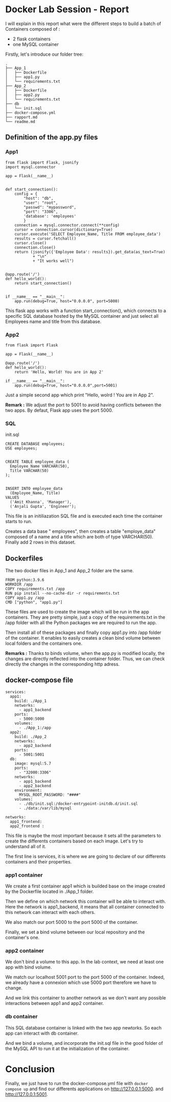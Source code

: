# Docker Lab Session - Report

I will explain in this report what were the different steps to build a batch of Containers composed of :
- 2 flask containers
- one MySQL container


Firstly, let's introduce our folder tree:
```
.
├── App_1
│   ├── Dockerfile
│   ├── app1.py
│   └── requirements.txt
├── App_2
│   ├── Dockerfile
│   ├── app2.py
│   └── requirements.txt
├── db
│   └── init.sql
├── docker-compose.yml
├── rapport.md
└── readme.md
```

## Definition of the app.py files

### App1

```
from flask import Flask, jsonify
import mysql.connector

app = Flask(__name__)


def start_connection():
    config = {
        "host": "db",
        "user": "root",
        "passwd": "mypassword",
        "port": "3306",
        'database': 'employees'
        }
    connection = mysql.connector.connect(**config)
    cursor = connection.cursor(dictionary=True)
    cursor.execute('SELECT Employee_Name, Title FROM employee_data')
    results = cursor.fetchall()
    cursor.close()
    connection.close()
    return (jsonify({'Employee Data': results}).get_data(as_text=True)
            + "\n"
            + "It works well")


@app.route('/')
def hello_world():
    return start_connection()


if __name__ == "__main__":
    app.run(debug=True, host="0.0.0.0", port=5000)

```

This flask app works with a function start_connection(), which connects to a specific SQL database hosted by the MySQL container and just select all Employees name and title from this database.

### App2

```
from flask import Flask 

app = Flask(__name__)

@app.route('/') 
def hello_world():
    return 'Hello, World! You are in App 2'

if __name__ == "__main__": 
    app.run(debug=True, host="0.0.0.0",port=5001)
```

Just a simple second app which print "Hello, wolrd ! You are in App 2". 

**Remark :** 
We adjust the port to 5001 to avoid having conflicts between the two apps. By defaut, Flask app uses the port 5000.


### SQL
init.sql
```
CREATE DATABASE employees;
USE employees;


CREATE TABLE employee_data (
  Employee_Name VARCHAR(50),
  Title VARCHAR(50)
);


INSERT INTO employee_data
  (Employee_Name, Title)
VALUES
  ('Amit Khanna', 'Manager'),
  ('Anjali Gupta', 'Engineer');
```

This file is an initiliazation SQL file and is executed each time the container starts to run. 

Creates a data base " employees", then creates a table "employe_data" composed of a name and a title which are both of type VARCHAR(50). Finally add 2 rows in this dataset. 


## Dockerfiles

The two docker files in App_1 and App_2 folder are the same.

```
FROM python:3.9.6
WORKDIR /app
COPY requirements.txt /app
RUN pip install --no-cache-dir -r requirements.txt
COPY app1.py /app
CMD ["python", "app1.py"]
```

These files are used to create the image which will be run in the app containers. They are pretty simple, just a copy of the requirements.txt in the /app folder with all the Python packages we are required to run the app. 

Then install all of these packages and finally copy app1.py into /app folder of the container. It enables to easily creates a clean bind volume between local folders and the containers one. 

**Remarks :**
Thanks to binds volume, when the app.py is modified locally, the changes are directly reflected into the container folder. Thus, we can check directly the changes in the corresponding http adress.

## docker-compose file
```
services:
  app1:
    build: ./App_1
    networks:
      - app1_backend
    ports:
      - 5000:5000
    volumes:
      - ./App_1:/app
  app2:
    build: ./App_2
    networks:
      - app2_backend
    ports:
      - 5001:5001
  db:
    image: mysql:5.7
    ports:
      - "32000:3306"
    networks:
      - app1_backend
      - app2_backend
    environment:
      MYSQL_ROOT_PASSWORD: "####"
    volumes:
      - ./db/init.sql:/docker-entrypoint-initdb.d/init.sql
      - ./data:/var/lib/mysql

networks:
  app1_frontend:
  app2_frontend :
```

This file is maybe the most important because it sets all the parameters to create the differents containers based on each image. Let's try to understand all of it. 

The first line is services, it is where we are going to declare of our differents containers and their properties.

### app1 container
We create a first container app1 which is builded base on the image created by the Dockerfile located in ./App_1 folder. 

Then we define on which network this container will be able to interact with. Here the network is app1_backend, it means that all container connected to this network can interact with each others.

We also match our port 5000 to the port 5000 of the container.

Finally, we set a bind volume between our local repository and the container's one. 

### app2 container

We don't bind a volume to this app. In the lab context, we need at least one app with bind volume. 

We match our localhost 5001 port to the port 5000 of the container. Indeed, we already have a connexion which use 5000 port therefore we have to change.

And we link this container to another network as we don't want any possible interactions between app1 and app2 container.

### db container

This SQL database container is linked with the two app newtorks. So each app can interact with db container. 

And we bind a volume, and incorporate the init.sql file in the good folder of the MySQL API to run it at the initialization of the container. 

# Conclusion

Finally, we just have to run the docker-compose.yml file with ```docker compose up``` and find our differents applications on http://127.0.0.1:5000. and http://127.0.0.1:5001.

